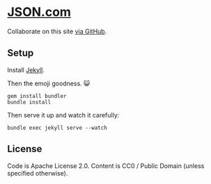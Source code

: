 # [JSON.com](http://json.com/)

Collaborate on this site [via GitHub](http://github.com/json-com/json-com.github.io/).

## Setup

Install [Jekyll](http://jekyllrb.com/).

Then the emoji goodness. :smiley_cat:
```
gem install bundler
bundle install
```

Then serve it up and watch it carefully:
```
bundle exec jekyll serve --watch
```

## License

Code is Apache License 2.0. Content is CC0 / Public Domain (unless specified
otherwise).
